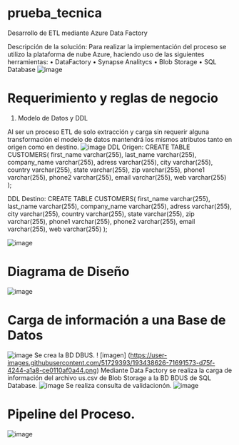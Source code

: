 # prueba_tecnica
Desarrollo de ETL mediante Azure Data Factory

Descripción de la solución: 
Para realizar la implementación del proceso se utilizo la plataforma de nube Azure, haciendo uso de las siguientes herramientas:
•	DataFactory
•	Synapse Analitycs
•	Blob Storage
•	SQL Database
![image](https://user-images.githubusercontent.com/51729393/193438478-8509cfd7-6dcf-4101-b391-dd0054996da6.png)

# Requerimiento y  reglas de negocio

1.	Modelo de Datos y DDL

Al ser un proceso ETL de solo extracción y carga sin requerir alguna transformación el modelo de datos mantendrá los mismos atributos tanto en origen como en destino.
![image](https://user-images.githubusercontent.com/51729393/193438434-6a8334fb-d293-4fa2-aa60-ed4cea0a9997.png)
DDL Origen:
CREATE TABLE CUSTOMERS(
    first_name varchar(255),
    last_name varchar(255),
    company_name varchar(255),
    adress varchar(255),
    city varchar(255),
    country varchar(255),
    state varchar(255),
    zip varchar(255),
    phone1 varchar(255),
    phone2 varchar(255),
    email varchar(255),
    web varchar(255)
);

DDL Destino:
CREATE TABLE CUSTOMERS(
    first_name varchar(255),
    last_name varchar(255),
    company_name varchar(255),
    adress varchar(255),
    city varchar(255),
    country varchar(255),
    state varchar(255),
    zip varchar(255),
    phone1 varchar(255),
    phone2 varchar(255),
    email varchar(255),
    web varchar(255)
);

![image](https://user-images.githubusercontent.com/51729393/193438405-da767ab8-7eb3-4c8b-b193-3fddeb613df7.png)

# Diagrama de Diseño
![image](https://user-images.githubusercontent.com/51729393/193438543-b213c661-9dcc-4e22-a5a4-d92d9c9c9bc1.png)

# Carga de información a una Base de Datos
![image](https://user-images.githubusercontent.com/51729393/193438563-f3a355a7-8daa-4fff-afdd-64688f0f28d3.png)
Se crea la BD DBUS.
! [imagen] (https://user-images.githubusercontent.com/51729393/193438626-71691573-d75f-4244-a1a8-ce0110af0a44.png)
Mediante Data Factory se realiza la carga de información del archivo us.csv de Blob Storage a la BD BDUS de SQL Database.
![image](https://user-images.githubusercontent.com/51729393/193438675-e834b143-faf7-410a-addb-9e88957cb8d7.png)
Se realiza consulta de validacionón.
![image](https://user-images.githubusercontent.com/51729393/193438697-d2de451f-df56-484c-bd10-98a247aa988f.png)
# Pipeline del Proceso.
![image](https://user-images.githubusercontent.com/51729393/193438715-6e4fbb12-7622-43d2-803e-bf013b6790b7.png)




